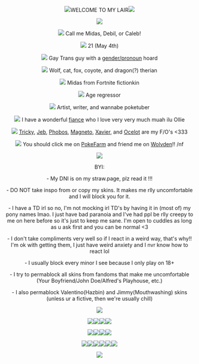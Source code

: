 <p align="center"><img src="https://64.media.tumblr.com/bda4e8b766d6f5aaa4f8505aea3ef0ea/4149a1d35ab9816c-e6/s75x75_c1/a63975ffe3f5a93c85d889c20ac683e9e2474b25.gif">WELCOME TO MY LAIR<img src="https://64.media.tumblr.com/4829d986f95e4abc1137b5e03991802e/4149a1d35ab9816c-cd/s75x75_c1/20fd0f71237bfd5c21a22d92ad23420c7fceaaa4.gif"></p>

<p align="center"><img src="https://cutekawaiiresources.wordpress.com/wp-content/uploads/2014/08/skulldivider.gif"></p>

<p align="center"><img src="https://i.imgur.com/T6A9CBa.png"> Call me Midas, Debil, or Caleb!</p>
<p align="center"><img src="https://i.imgur.com/egIEngZ.png"> 21 (May 4th)</p>
<p align="center"><img src="https://i.imgur.com/T6A9CBa.png"> Gay Trans guy with a <a href="https://pronouns.cc/@fr0g_b0n3s">gender/pronoun</a> hoard</p>
<p align="center"><img src="https://i.imgur.com/egIEngZ.png"> Wolf, cat, fox, coyote, and dragon(?) therian</p>
<p align="center"><img src="https://i.imgur.com/T6A9CBa.png"> Midas from Fortnite fictionkin </3</p>
<p align="center"><img src="https://i.imgur.com/egIEngZ.png"> Age regressor</p>
<p align="center"><img src="https://i.imgur.com/T6A9CBa.png"> Artist, writer, and wannabe poketuber</p>
<p align="center"><img src="https://i.imgur.com/egIEngZ.png"> I have a wonderful <a href="https://twitter.com/ForgetOleanders">fiance</a> who I love very very much muah ilu Ollie</p>
<p align="center"><img src="https://i.imgur.com/T6A9CBa.png"> <a href="https://madnesscombat.fandom.com/wiki/Tricky">Tricky</a>, <a href="https://madnesscombat.fandom.com/wiki/Jesus">Jeb</a>, <a href="https://madnesscombat.fandom.com/wiki/Phobos">Phobos</a>, <a href="https://marvelanimated.fandom.com/wiki/Magneto">Magneto</a>, <a href="https://marvelanimated.fandom.com/wiki/Professor_X">Xavier</a>, and <a href="https://metalgear.fandom.com/wiki/Revolver_Ocelot">Ocelot</a> are my F/O's <333</p>
<p align="center"><img src="https://i.imgur.com/egIEngZ.png"> You should click me on <a href="https://pfq.link/Minisempaicute">PokeFarm</a> and friend me on <a href="https://www.wolvden.com/profile/141696">Wolvden</a>!! /nf</p>
  
  <p align="center"><img src="https://cutekawaiiresources.wordpress.com/wp-content/uploads/2014/08/skulldivider.gif"></p> 

<p align="center">BYI:</p>
 <p align="center"> - My DNI is on my straw.page, plz read it !!!</p>
  <p align="center"> - DO NOT take inspo from or copy my skins. It makes me rlly uncomfortable and I will block you for it.</p>
 <p align="center"> - I have a TD irl so no, I'm not mocking irl TD's by having it in (most of) my pony names lmao. I just have bad paranoia and I've had ppl be rlly creepy to me on here before so it's just to keep me sane. I'm open to cuddles as long as u ask first and you can be normal <3</p>
 <p align="center"> - I don't take compliments very well so if I react in a weird way, that's why!! I'm ok with getting them, I just have weird anxiety and I nvr know how to react lol</p>
 <p align="center"> - I usually block every minor I see because I only play on 18+</p>
 <p align="center"> - I try to permablock all skins from fandoms that make me uncomfortable (Your Boyfriend/John Doe/Alfred's Playhouse, etc.)</p>
 <p align="center"> - I also permablock Valentino(Hazbin) and Jimmy(Mouthwashing) skins (unless ur a fictive, then we're usually chill)</p>

   <p align="center"><img src="https://cutekawaiiresources.wordpress.com/wp-content/uploads/2014/08/skulldivider.gif"></p> 
   
<p align="center"><a href="https://pokefarm.com/summary/r1yYs"><img src="https://pokefarm.com/image/plateform_svg/r1yYs"><a href="https://pokefarm.com/summary/r1yY7"><img src="https://pokefarm.com/image/plateform_svg/r1yY7"></a><a href="https://pokefarm.com/summary/P1rrR"><img src="https://pokefarm.com/image/plateform_svg/P1rrR"></a><a href="https://pokefarm.com/summary/PvJjc"><img src="https://pokefarm.com/image/plateform_svg/PvJjc"></a></p>
<p align="center"><a href="https://pokefarm.com/summary/mF9_6"><img src="https://pokefarm.com/image/plateform_svg/mF9_6"><a href="https://pokefarm.com/summary/rKmVJ"><img src="https://pokefarm.com/image/plateform_svg/rKmVJ"></a><a href="https://pokefarm.com/summary/Pv4Fs"><img src="https://pokefarm.com/image/plateform_svg/Pv4Fs"></a><a href="https://pokefarm.com/summary/rrqKV"><img src="https://pokefarm.com/image/plateform_svg/rrqKV"></a></p>
<p align="center"><a href="https://pfq.link/?JbYcK4"><img src="https://pokefarm.com/image/plateform_svg/JbYcK4"/></a><a href="https://pfq.link/?J0Mh79"><img src="https://pokefarm.com/image/plateform_svg/J0Mh79"/></a><a href="https://pfq.link/?Q-nyl"><img src="https://pokefarm.com/image/plateform_svg/Q-nyl"/></a><a href="https://pfq.link/?JbgPNZ"><img src="https://pokefarm.com/image/plateform_svg/JbgPNZ"/></a><a href="https://pfq.link/?J0Lzzh"><img src="https://pokefarm.com/image/plateform_svg/J0Lzzh"/></a><a href="https://pfq.link/?Jb31Kq"><img src="https://pokefarm.com/image/plateform_svg/Jb31Kq"/></a></p>
<p align="center"><img src="https://external-media.spacehey.net/media/syus8JR7ncYewoeAY_-7VUmhUHSG28_RKKDOPMm6cdxw=/https://64.media.tumblr.com/6886c38f1328500fae851bebf96c8c8d/0849fa6899c3a334-9b/s540x810/a06c7e0342f4ec73f6ee8fa3c05346cfb696db5b.gifv">
</p>
